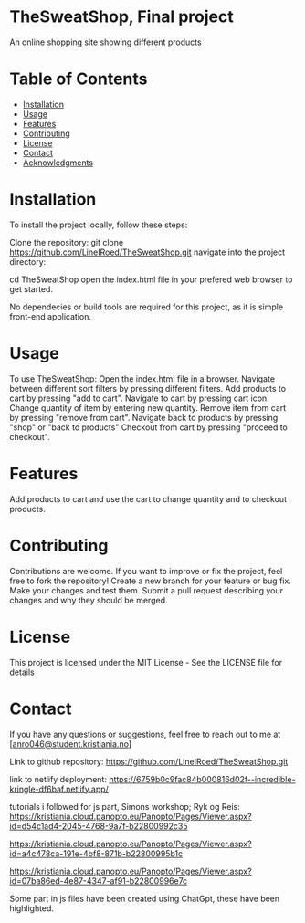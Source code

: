 # TheSweatShop, Final project
An online shopping site showing different products

# Table of Contents
- [Installation](#installation)
- [Usage](#usage)
- [Features](#features)
- [Contributing](#contributing)
- [License](#license)
- [Contact](#contact)
- [Acknowledgments](#acknowledgments)

# Installation
To install the project locally, follow these steps:

Clone the repository:
git clone https://github.com/LineIRoed/TheSweatShop.git
navigate into the project directory:

cd TheSweatShop
open the index.html file in your prefered web browser to get started.

No dependecies or build tools are required for this project, as it is simple front-end application.

# Usage
To use TheSweatShop:
Open the index.html file in a browser.
Navigate between different sort filters by pressing different filters.
Add products to cart by pressing "add to cart".
Navigate to cart by pressing cart icon.
Change quantity of item by entering new quantity.
Remove item from cart by pressing "remove from cart".
Navigate back to products by pressing "shop" or "back to products"
Checkout from cart by pressing "proceed to checkout".

# Features
Add products to cart and use the cart to change quantity and to checkout products.

# Contributing
Contributions are welcome. If you want to improve or fix the project, feel free to fork the repository!
Create a new branch for your feature or bug fix.
Make your changes and test them.
Submit a pull request describing your changes and why they should be merged.

# License
This project is licensed under the MIT License - See the LICENSE file for details

<!-- This project is not licensed -->

# Contact
If you have any questions or suggestions, feel free to reach out to me at [anro046@student.kristiania.no]


Link to github repository: https://github.com/LineIRoed/TheSweatShop.git

link to netlify deployment: https://6759b0c9fac84b000816d02f--incredible-kringle-df6baf.netlify.app/



tutorials i followed for js part, Simons workshop; Ryk og Reis: https://kristiania.cloud.panopto.eu/Panopto/Pages/Viewer.aspx?id=d54c1ad4-2045-4768-9a7f-b22800992c35

https://kristiania.cloud.panopto.eu/Panopto/Pages/Viewer.aspx?id=a4c478ca-191e-4bf8-871b-b22800995b1c

https://kristiania.cloud.panopto.eu/Panopto/Pages/Viewer.aspx?id=07ba86ed-4e87-4347-af91-b22800996e7c

Some part in js files have been created using ChatGpt, these have been highlighted.